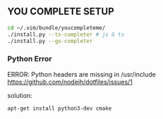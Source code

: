 ## YOU COMPLETE SETUP

```bash
cd ~/.vim/bundle/youcompleteme/
./install.py --ts-completer # js & ts
./install.py --go-completer 
```

### Python Error
ERROR: Python headers are missing in /usr/include
https://github.com/nodejh/dotfiles/issues/1

solution:
```bash
apt-get install python3-dev cmake
```
